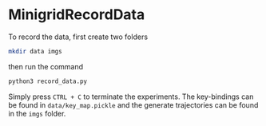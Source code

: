 # MinigridRecordData

To record the data, first create two folders

```bash
mkdir data imgs
```

then run the command

```python
python3 record_data.py
```

Simply press `CTRL + C` to terminate the experiments. The key-bindings can be found in `data/key_map.pickle` and the generate trajectories can be found in the `imgs` folder.
